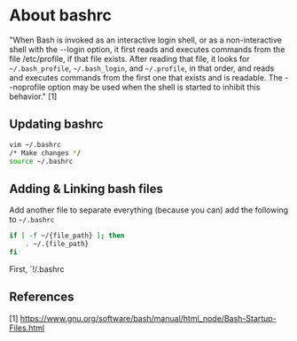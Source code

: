 # About bashrc
"When Bash is invoked as an interactive login shell, or as a non-interactive shell with the --login option, it first reads and executes commands from the file /etc/profile, if that file exists. After reading that file, it looks for `~/.bash_profile`, `~/.bash_login`, and `~/.profile`, in that order, and reads and executes commands from the first one that exists and is readable. The --noprofile option may be used when the shell is started to inhibit this behavior." [1]

## Updating bashrc 
```bash
vim ~/.bashrc 
/* Make changes */
source ~/.bashrc
```
## Adding & Linking bash files 

Add another file to separate everything (because you can) add the following to `~/.bashrc`

```bash
if [ -f ~/{file_path} ]; then 
    . ~/.{file_path}
fi

```


First, `!/.bashrc
## References 
[1] https://www.gnu.org/software/bash/manual/html_node/Bash-Startup-Files.html